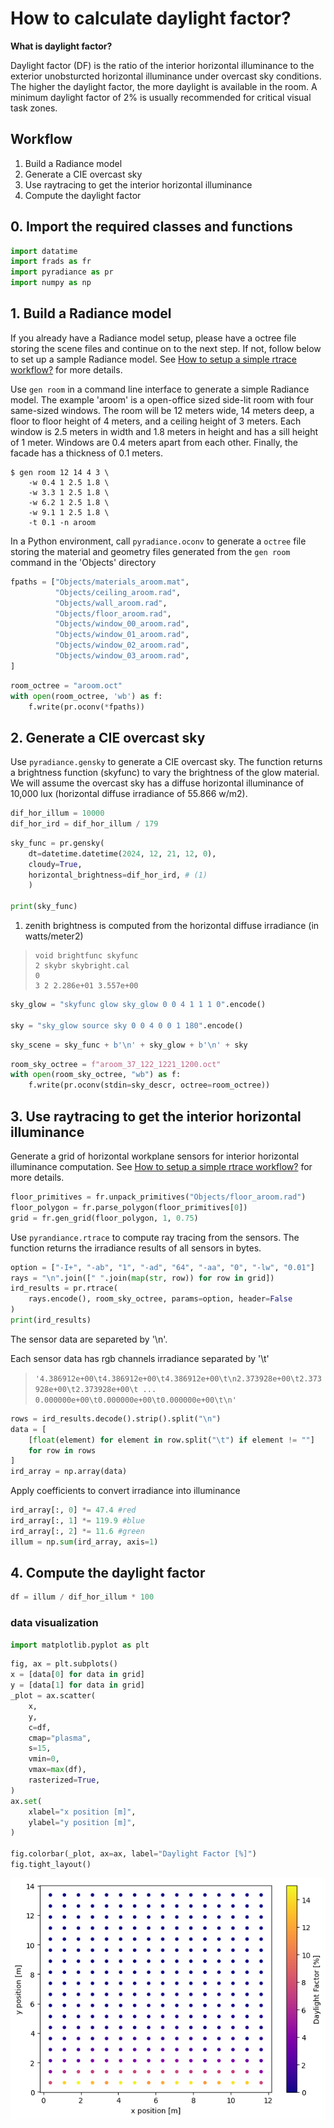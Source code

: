 # How to calculate daylight factor?

**What is daylight factor?**

Daylight factor (DF) is the ratio of the interior horizontal illuminance to the exterior unobsturcted horizontal illuminance under overcast sky conditions. The higher the daylight factor, the more daylight is available in the room. A minimum daylight factor of 2% is usually recommended for critical visual task zones. 

## Workflow

1. Build a Radiance model
2. Generate a CIE overcast sky
3. Use raytracing to get the interior horizontal illuminance
4. Compute the daylight factor

## 0. Import the required classes and functions

```python
import datatime
import frads as fr
import pyradiance as pr
import numpy as np
```

## 1. Build a Radiance model 

If you already have a Radiance model setup, please have a octree file storing the scene files and continue on to the next step. If not, follow below to set up a sample Radiance model. See [How to setup a simple rtrace workflow?](guide_rad1.md) for more details.

Use `gen room` in a command line interface to generate
a simple Radiance model. The example 'aroom' is a open-office sized side-lit room with four same-sized windows. The room will be 12 meters wide, 14 meters deep, a floor to floor height of 4 meters, and a ceiling height of 3 meters. Each window is 2.5 meters in width and 1.8 meters in height and has a sill height of 1 meter. Windows are 0.4 meters apart from each other. Finally, the facade has a thickness of 0.1 meters. 

```
$ gen room 12 14 4 3 \
	-w 0.4 1 2.5 1.8 \
	-w 3.3 1 2.5 1.8 \
	-w 6.2 1 2.5 1.8 \
	-w 9.1 1 2.5 1.8 \
	-t 0.1 -n aroom
```

In a Python environment, call `pyradiance.oconv` to generate a `octree` file storing the material and geometry files generated from the `gen room` command in the 'Objects' directory 

```python
fpaths = ["Objects/materials_aroom.mat",
          "Objects/ceiling_aroom.rad",
          "Objects/wall_aroom.rad",
          "Objects/floor_aroom.rad",
          "Objects/window_00_aroom.rad",
          "Objects/window_01_aroom.rad",
          "Objects/window_02_aroom.rad",
          "Objects/window_03_aroom.rad",
]
```

```python
room_octree = "aroom.oct"
with open(room_octree, 'wb') as f:
    f.write(pr.oconv(*fpaths))
```

## 2. Generate a CIE overcast sky

Use `pyradiance.gensky` to generate a CIE overcast sky. The function returns a brightness function (skyfunc) to vary the brightness of the glow material. We will assume the overcast sky has a diffuse horizontal illuminance of 10,000 lux (horizontal diffuse irradiance of 55.866 w/m2).

```python
dif_hor_illum = 10000
dif_hor_ird = dif_hor_illum / 179
```
```python
sky_func = pr.gensky(
    dt=datetime.datetime(2024, 12, 21, 12, 0),
    cloudy=True,
    horizontal_brightness=dif_hor_ird, # (1)
    )

print(sky_func)
```

1. zenith brightness is computed from the horizontal diffuse irradiance (in watts/meter2)

> ```
> void brightfunc skyfunc
> 2 skybr skybright.cal
> 0
> 3 2 2.286e+01 3.557e+00
> ```



```python
sky_glow = "skyfunc glow sky_glow 0 0 4 1 1 1 0".encode()

sky = "sky_glow source sky 0 0 4 0 0 1 180".encode()
```

```python
sky_scene = sky_func + b'\n' + sky_glow + b'\n' + sky
```

```python title="add sky scene to octree"
room_sky_octree = f"aroom_37_122_1221_1200.oct"
with open(room_sky_octree, "wb") as f:
    f.write(pr.oconv(stdin=sky_descr, octree=room_octree))
```


## 3. Use raytracing to get the interior horizontal illuminance

Generate a grid of horizontal workplane sensors for interior horizontal illuminance computation. See [How to setup a simple rtrace workflow?](guide_rad1.md) for more details.

```python title="generate grid sensors based on the floor polygon"
floor_primitives = fr.unpack_primitives("Objects/floor_aroom.rad")
floor_polygon = fr.parse_polygon(floor_primitives[0])
grid = fr.gen_grid(floor_polygon, 1, 0.75)
```

Use `pyrandiance.rtrace` to compute ray tracing from the sensors. The function returns the irradiance results of all sensors in bytes.

```python title="rtrace to get irradiance"
option = ["-I+", "-ab", "1", "-ad", "64", "-aa", "0", "-lw", "0.01"]
rays = "\n".join([" ".join(map(str, row)) for row in grid])
ird_results = pr.rtrace(
    rays.encode(), room_sky_octree, params=option, header=False
)
print(ird_results)
```
The sensor data are separeted by '\n'. 

Each sensor data has rgb channels irradiance separated by '\t'

> ```'4.386912e+00\t4.386912e+00\t4.386912e+00\t\n2.373928e+00\t2.373928e+00\t2.373928e+00\t ... 0.000000e+00\t0.000000e+00\t0.000000e+00\t\n' ```
 
```python title="reformat the irradiance result"
rows = ird_results.decode().strip().split("\n")
data = [
    [float(element) for element in row.split("\t") if element != ""]
    for row in rows
]
ird_array = np.array(data)
```

Apply coefficients to convert irradiance into illuminance

```python title="convert irradiance to illuminance"
ird_array[:, 0] *= 47.4 #red
ird_array[:, 1] *= 119.9 #blue
ird_array[:, 2] *= 11.6 #green
illum = np.sum(ird_array, axis=1)
```

## 4. Compute the daylight factor


```python title="daylight factor = interior illuminance / exterior illuminance * 100"
df = illum / dif_hor_illum * 100
```

### data visualization

```python title="import visualization packages"
import matplotlib.pyplot as plt
```

```python 
fig, ax = plt.subplots()
x = [data[0] for data in grid]
y = [data[1] for data in grid]
_plot = ax.scatter(
    x,
    y,
    c=df,
    cmap="plasma",
    s=15,
    vmin=0,
    vmax=max(df),
    rasterized=True,
)
ax.set(
    xlabel="x position [m]",
    ylabel="y position [m]",
)

fig.colorbar(_plot, ax=ax, label="Daylight Factor [%]")
fig.tight_layout()
```

![daylight_factor](../assets/daylight_factor.png)